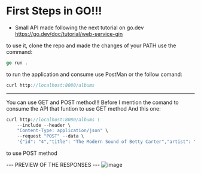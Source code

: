 # First Steps in GO!!!
- Small API made following the next tutorial on go.dev https://go.dev/doc/tutorial/web-service-gin

to use it, clone the repo and made the changes of your PATH
use the command:
```GO
go run .
```
to run the application and consume use PostMan or the follow comand:
```GO
curl http://localhost:8080/albums
```

---
You can use GET and POST method!!!
Before I mention the comand to consume the API that funtion to use GET method 
And this one:
```GO
curl http://localhost:8080/albums \
    --include --header \
    "Content-Type: application/json" \
    --request "POST" --data \
    '{"id": "4","title": "The Modern Sound of Betty Carter","artist": "Betty Carter","price": 49.99}'
```
to use POST method

--- PREVIEW OF THE RESPONSES ---
![image](https://github.com/user-attachments/assets/601822bb-44f8-4312-80d2-53cb153c603f)
